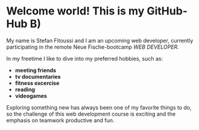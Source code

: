 # Welcome world! This is my GitHub-Hub B)

My name is Stefan Fitoussi and I am an upcoming web developer, currently participating in the remote Neue Fische-bootcamp _WEB DEVELOPER_.

In my freetime I like to dive into my preferred hobbies, such as:
- **meeting friends**
- **tv documentaries**
- **fitness excercise**
- **reading**
- **videogames**

Exploring something new has always been one of my favorite things to do, so the challenge of this web development course is exciting and the emphasis on teamwork productive and fun.


